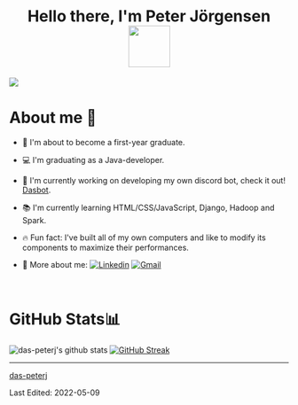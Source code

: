 <h1 align="center">Hello there, I'm Peter Jörgensen<img src="https://media4.giphy.com/media/UqGhQEXe4J4ghTTCEi/200w.gif?cid=82a1493b7h2k3bhhqif65rh9atxbtml4j9zd61q24rrowv1m&rid=200w.gif&ct=g" width="75px"/></h1>

![](https://komarev.com/ghpvc/?username=das-peterj&color=b21cc9&label=💻_Lovely_To_Meet_You!_You+are+visitor+No.)
<br>
<h1>About me 🙋</h1>

- 🎒 I'm about to become a first-year graduate.
- 💻 I'm graduating as a Java-developer.
- 💚 I'm currently working on developing my own discord bot, check it out! <a href="https://github.com/das-peterj/dasbot">Dasbot<a>.
- 📚 I'm currently learning HTML/CSS/JavaScript, Django, Hadoop and Spark.
- 🔥 Fun fact: I've built all of my own computers and like to modify its components to maximize their performances.
  
- 🤙 More about me: 
[![Linkedin](https://img.shields.io/badge/LinkedIn-Peter%20J%C3%B6rgensen-%23b21cc9?style=flat&logo=Linkedin&logoColor=white)](https://www.linkedin.com/in/daspeterj/)
[![Gmail](https://img.shields.io/badge/-Contact_me_via_Gmail-c14438?style=flat&logo=Gmail&logoColor=white&color=BB001B)](mailto:peter@jorgensen.tech)

<br>
  
<h1>GitHub Stats📊</h1>
 
![das-peterj's github stats](https://github-readme-stats.vercel.app/api?username=das-peterj&show_icons=true&theme=dracula) 
[![GitHub Streak](https://github-readme-streak-stats.herokuapp.com/?user=das-peterj&theme=dracula)](https://git.io/streak-stats)  

<hr>
  
[das-peterj](https://github.com/das-peterj)

Last Edited: 2022-05-09

